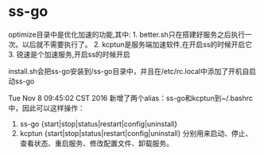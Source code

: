 # ss-go
optimize目录中是优化加速的功能,其中:
    1. better.sh只在搭建好服务之后执行一次。以后就不需要执行了。
    2. kcptun是服务端加速软件,在开启ss的时候开启它
    3. 锐速是个加速服务,开启ss的时候开启

install.sh会把ss-go安装到/ss-go目录中，并且在/etc/rc.local中添加了开机自启动ss-go

Tue Nov  8 09:45:02 CST 2016
新增了两个alias：ss-go和kcptun到~/.bashrc中，因此可以这样操作：
1. ss-go {start|stop|status|restart|config|uninstall}
2. kcptun {start|stop|status|restart|config|uninstall}
分别用来启动、停止、查看状态、重启服务、修改配置文件、卸载服务。
